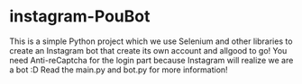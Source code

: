 # instagram-PouBot
This is a simple Python project which we use Selenium and other libraries to create an Instagram bot that create its own account and allgood to go! You need Anti-reCaptcha for the login part because Instagram will realize we are a bot :D Read the main.py and bot.py for more information!
